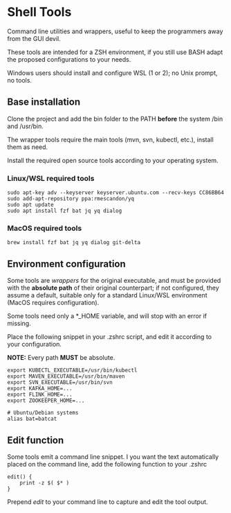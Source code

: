 # Shell Tools
Command line utilities and wrappers, useful to keep the programmers away from the GUI devil.

These tools are intended for a ZSH environment, if you still use BASH adapt the proposed configurations to your needs.

Windows users should install and configure WSL (1 or 2); no Unix prompt, no tools.

## Base installation
Clone the project and add the bin folder to the PATH **before** the system /bin and /usr/bin.

The wrapper tools require the main tools (mvn, svn, kubectl, etc.), install them as need.

Install the required open source tools according to your operating system.

### Linux/WSL required tools 
    sudo apt-key adv --keyserver keyserver.ubuntu.com --recv-keys CC86BB64
    sudo add-apt-repository ppa:rmescandon/yq
    sudo apt update
    sudo apt install fzf bat jq yq dialog

### MacOS required tools
    brew install fzf bat jq yq dialog git-delta

## Environment configuration
Some tools are *wrappers* for the original executable, and must be provided with the **absolute path** of their original counterpart; if not configured, they assume a default, suitable only for a standard Linux/WSL environment (MacOS requires configuration).

Some tools need only a *_HOME variable, and will stop with an error if missing.

Place the following snippet in your .zshrc script, and edit it according to your configuration.

**NOTE:** Every path **MUST** be absolute.

    export KUBECTL_EXECUTABLE=/usr/bin/kubectl
    export MAVEN_EXECUTABLE=/usr/bin/maven
    export SVN_EXECUTABLE=/usr/bin/svn
    export KAFKA_HOME=...
    export FLINK_HOME=...
    export ZOOKEEPER_HOME=...
    
    # Ubuntu/Debian systems
    alias bat=batcat
    
## Edit function
Some tools emit a command line snippet. I you want the text automatically placed on the command line, add the following function to your .zshrc

    edit() {
        print -z $( $* )
    }
    
Prepend *edit* to your command line to capture and edit the tool output.
